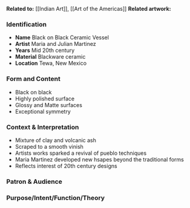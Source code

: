 **Related to:** [[Indian Art]], [[Art of the Americas]]
**Related artwork:** 
 

### Identification
- **Name** Black on Black Ceramic Vessel
- **Artist** Maria and Julian Martinez
- **Years** Mid 20th century
- **Material** Blackware ceramic
- **Location** Tewa, New Mexico

### Form and Content
- Black on black
- Highly polished surface
- Glossy and Matte surfaces
- Exceptional symmetry

### Context & Interpretation
- Mixture of clay and volcanic ash
- Scraped to a smooth vinish
- Artists works sparked a revival of pueblo techniques
- Maria Martinez developed new hsapes beyond the traditional forms
- Reflects interest of 20th century designs

### Patron & Audience


### Purpose/Intent/Function/Theory
